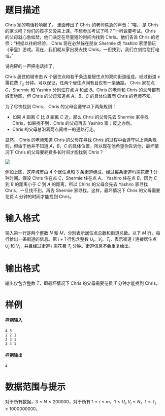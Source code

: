 
# 题目描述

Chris 家的电话铃响起了， 里面传出了 Chris 的老师焦急的声音：“喂， 是 Chris 的家长吗？你们的孩子又没来上课，不想参加考试了吗？”一听说要考试，Chris 的父母就心急如焚，他们决定在尽量短的时间内找到 Chris。他们告诉 Chris 的老师：“根据以往的经验， Chris 现在必然躲在朋友 Shermie 或 Yashiro 家里偷玩《拳皇》游戏。现在，我们就从家出发去找 Chris，一但找到，我们立刻给您打电话。”

说完砰的一声把电话挂了。

Chris 居住的城市由 $N$ 个居住点和若干条连接居住点的双向街道组成，经过街道 $x$ 需花费 $T_x$ 分钟。可以保证，任两个居住点间有且仅有一条通路。 Chris 家在点 $C$，Shermie 和 Yashiro 分别住在点 $A$ 和点 $B$。Chris 的老师和 Chris 的父母都有城市地图，但 Chris 的父母知道点 $A$、$B$、$C$ 的具体位置而 Chris 的老师不知。

为了尽快找到 Chris， Chris 的父母会遵守以下两条规则：

- 如果 $A$ 距离 $C$ 比 $B$ 距离 $C$ 近，那么 Chris 的父母先去 Shermie 家寻找 Chris，如果找不到，Chris 的父母再去 Yashiro 家；反之亦然。
- Chris 的父母总沿着两点间唯一的通路行走。

显然， Chris 的老师知道 Chris 的父母在寻找 Chris 的过程中会遵守以上两条规则，但由于他并不知道 $A$，$B$，$C$ 的具体位置，所以现在他希望你告诉他，最坏情况下 Chris 的父母要耗费多长时间才能找到 Chris？

![](/source/guoj/1232/img/aHR0cHM6Ly9pLmxvbGkubmV0LzIwMTkvMDYvMjAvNWQwYjg2YjA3NmRiNTIxMjA5LnBuZw==.png)

例如上图，这座城市由 $4$ 个居住点和 $3$ 条街道组成，经过每条街道均需花费 $1$ 分钟时间。假设 Chris 住在点 $C$，Shermie 住在点 $A$， Yashiro 住在点 $B$，因为 $C$ 到 $B$ 的距离小于 $C$ 到 $A$ 的距离，所以 Chiris 的父母会先去 Yashiro 家寻找 Chris，一旦找不到，再去 Shermie 家寻找。这样，最坏情况下 Chris 的父母需要花费 $4$ 分钟的时间才能找到 Chris。

# 输入格式

输入第一行是两个整数 $N$ 和 $M$，分别表示居住点总数和街道总数。以下 $M$ 行，每行给出一条街道的信息。第 $i+1$ 行包含整数 $U_i$、$V_i$、$T_i$，表示街道 $i$ 连接居住点 $U_i$ 和 $V_i$，并且经过街道 $i$ 需花费 $T_i$ 分钟。街道信息不会重复给出。

# 输出格式

输出仅包含整数 $T$，即最坏情况下 Chris 的父母需要花费 $T$ 分钟才能找到 Chris。

# 样例

#### 样例输入
```plain
4 3
1 2 1
2 3 1
3 4 1
```
#### 样例输出
```plain
4
```

# 数据范围与提示

对于所有数据，$3\le N\le 200000$，对于所有 $1\le i\le m$，$1\le U_i,V_i\le N$，$1\le T_i\le 1000000000$。


